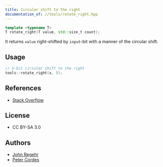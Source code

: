 ```yaml
---
title: Circular shift to the right
documentation_of: //tools/rotate_right.hpp
---
```


```cpp
template <typename T>
T rotate_right(T value, std::size_t count);
```

It returns `value` right-shifted by `input`-bit with a manner of the circular shift.

## Usage
```cpp
// 5-bit circular shift to the right
tools::rotate_right(x, 5);
```

## References
- [Stack Overflow](https://stackoverflow.com/questions/776508/best-practices-for-circular-shift-rotate-operations-in-c/776523#776523)

## License
- CC BY-SA 3.0

## Authors
- [John Regehr](https://blog.regehr.org/)
- [Peter Cordes](https://stackoverflow.com/users/224132/peter-cordes)
